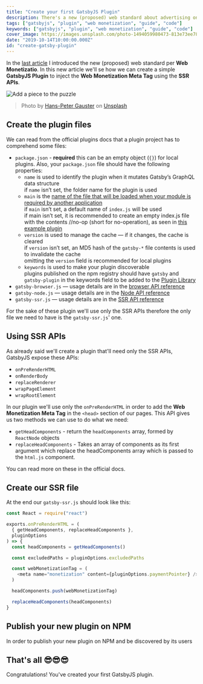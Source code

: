 ```yaml
---
title: "Create your first GatsbyJS Plugin"
description: There's a new (proposed) web standard about advertising on the web. It's called Web Monetization, let's see what's all about.
tags: ["gatsbyjs", "plugin", "web monetization", "guide", "code"]
keywords: ["gatsbyjs", "plugin", "web monetization", "guide", "code"]
cover_image: https://images.unsplash.com/photo-1494059980473-813e73ee784b?ixlib=rb-1.2.1&ixid=eyJhcHBfaWQiOjEyMDd9&auto=format&fit=crop&w=1049&q=80
date: "2019-10-14T10:00:00.000Z"
id: "create-gatsby-plugin"
---
```


In the [last article](https://blog.daudr.me/future-of-web-moentizetion) I introduced the new (proposed) web standard per **Web Monetizatio**. In this new article we'll se how we can create a simple **GatsbyJS Plugin** to inject the **Web Monetization Meta Tag** using the **SSR APIs**.

![Add a piece to the puzzle](https://images.unsplash.com/photo-1494059980473-813e73ee784b?ixlib=rb-1.2.1&ixid=eyJhcHBfaWQiOjEyMDd9&auto=format&fit=crop&w=1049&q=80)

> Photo by [Hans-Peter Gauster](https://unsplash.com/@sloppyperfectionist) on [Unsplash](https://unsplash.com)

## Create the plugin files

We can read from the official plugins docs that a plugin project has to comprehend some files:

- `package.json` - **required** this can be an empty object (`{}`) for local plugins.
  Also, your `package.json` file should have the following properties:
  - `name` is used to identify the plugin when it mutates Gatsby’s GraphQL data structure  
    if `name` isn’t set, the folder name for the plugin is used
  - `main` is the [name of the file that will be loaded when your module is required by another application](https://docs.npmjs.com/creating-node-js-modules#create-the-file-that-will-be-loaded-when-your-module-is-required-by-another-application)  
    if `main` isn’t set, a default name of `index.js` will be used  
    if main isn’t set, it is recommended to create an empty index.js file with the contents //no-op (short for no-operation), as seen in [this example plugin](https://github.com/gatsbyjs/gatsby/tree/817a6c14543c73ea8f56c9f93d401b03adb44e9d/packages/gatsby-source-wikipedia)
  - `version` is used to manage the cache — if it changes, the cache is cleared  
    if `version` isn’t set, an MD5 hash of the `gatsby-*` file contents is used to invalidate the cache  
    omitting the `version` field is recommended for local plugins
  - `keywords` is used to make your plugin discoverable  
    plugins published on the npm registry should have `gatsby` and `gatsby-plugin` in the keywords field to be added to the [Plugin Library](https://www.gatsbyjs.org/packages/)
- `gatsby-browser.js` — usage details are in the [browser API reference](https://www.gatsbyjs.org/docs/browser-apis/)
- `gatsby-node.js` — usage details are in the [Node API reference](https://www.gatsbyjs.org/docs/node-apis/)
- `gatsby-ssr.js` — usage details are in the [SSR API reference](https://www.gatsbyjs.org/docs/ssr-apis/)

For the sake of these plugin we'll use only the SSR APIs therefore the only file we need to have is the `gatsby-ssr.js`' one.

## Using SSR APIs

As already said we'll create a plugin that'll need only the SSR APIs, GatsbyJS expose these APIs:

- `onPreRenderHTML`
- `onRenderBody`
- `replaceRenderer`
- `wrapPageElement`
- `wrapRootElement`

In our plugin we'll use only the `onPreRenderHTML` in order to add the **Web Monetization Meta Tag** in the `<head>` section of our pages.
This API gives us two methods we can use to do what we need:

- `getHeadComponents` - return the `headComponents` array, formed by `ReactNode` objects
- `replaceHeadComponents` - Takes an array of components as its first argument which replace the headComponents array which is passed to the `html.js` component.

You can read more on these in the official docs.

## Create our SSR file

At the end our `gatsby-ssr.js` should look like this:

```javascript
const React = require("react")

exports.onPreRenderHTML = (
  { getHeadComponents, replaceHeadComponents },
  pluginOptions
) => {
  const headComponents = getHeadComponents()

  const excludedPaths = pluginOptions.excludedPaths

  const webMonetizationTag = (
    <meta name="monetization" content={pluginOptions.paymentPointer} />
  )

  headComponents.push(webMonetizationTag)

  replaceHeadComponents(headComponents)
}
```

## Publish your new plugin on NPM

In order to publish your new plugin on NPM and be discovered by its users

## That's all 😎😎😎

Congratulations! You've created your first GatsbyJS plugin.
